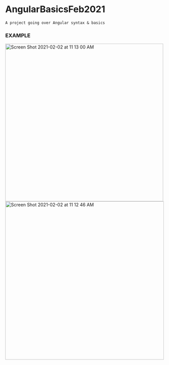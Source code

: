 # AngularBasicsFeb2021
```A project going over Angular syntax & basics```

### EXAMPLE

<img width="499" alt="Screen Shot 2021-02-02 at 11 13 00 AM" src="https://user-images.githubusercontent.com/44812411/106585588-c957f400-6547-11eb-93a4-5697eec9661c.png">  <img width="501" alt="Screen Shot 2021-02-02 at 11 12 46 AM" src="https://user-images.githubusercontent.com/44812411/106585597-ca892100-6547-11eb-8a12-e662501020fe.png">
